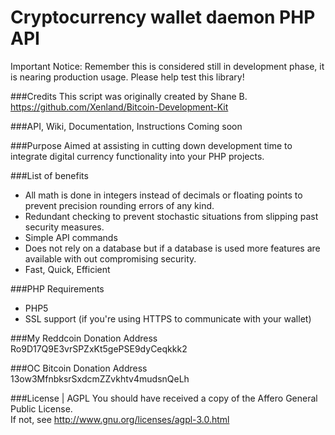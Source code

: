 Cryptocurrency wallet daemon PHP API
=============
Important Notice: Remember this is considered still in development phase, it is nearing production usage. Please help test this library!

###Credits
This script was originally created by Shane B.
https://github.com/Xenland/Bitcoin-Development-Kit

###API, Wiki, Documentation, Instructions
Coming soon

###Purpose
Aimed at assisting in cutting down development time to integrate digital currency functionality into your PHP projects.

###List of benefits
* All math is done in integers instead of decimals or floating points to prevent precision rounding errors of any kind.
* Redundant checking to prevent stochastic situations from slipping past security measures.
* Simple API commands
* Does not rely on a database but if a database is used more features are available with out compromising security.
* Fast, Quick, Efficient

###PHP Requirements
* PHP5
* SSL support (if you're using HTTPS to communicate with your wallet)

###My Reddcoin Donation Address
    Ro9D17Q9E3vrSPZxKt5gePSE9dyCeqkkk2

###OC Bitcoin Donation Address
    13ow3MfnbksrSxdcmZZvkhtv4mudsnQeLh

###License | AGPL
    You should have received a copy of the Affero General Public License.  
	If not, see http://www.gnu.org/licenses/agpl-3.0.html